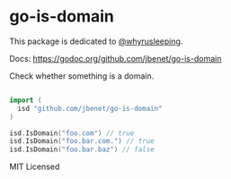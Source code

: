 # go-is-domain

This package is dedicated to [@whyrusleeping](https://github.com/whyrusleeping).

Docs: https://godoc.org/github.com/jbenet/go-is-domain


Check whether something is a domain.


```Go

import (
  isd "github.com/jbenet/go-is-domain"
)

isd.IsDomain("foo.com") // true
isd.IsDomain("foo.bar.com.") // true
isd.IsDomain("foo.bar.baz") // false

```

MIT Licensed
